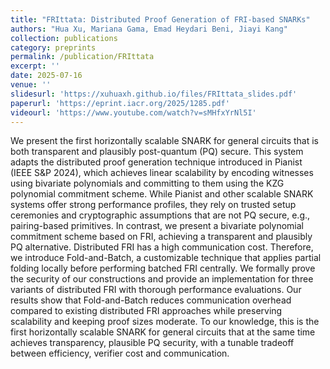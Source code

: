 ```yaml
---
title: "FRIttata: Distributed Proof Generation of FRI-based SNARKs"
authors: "Hua Xu, Mariana Gama, Emad Heydari Beni, Jiayi Kang"
collection: publications
category: preprints
permalink: /publication/FRIttata
excerpt: ''
date: 2025-07-16
venue: ''
slidesurl: 'https://xuhuaxh.github.io/files/FRIttata_slides.pdf'
paperurl: 'https://eprint.iacr.org/2025/1285.pdf'
videourl: 'https://www.youtube.com/watch?v=sMHfxYrNl5I'
---
```

We present the first horizontally scalable SNARK for general circuits that is both transparent and plausibly post-quantum (PQ) secure. This system adapts the distributed proof generation technique introduced in Pianist (IEEE S&P 2024), which achieves linear scalability by encoding witnesses using bivariate polynomials and committing to them using the KZG polynomial commitment scheme. While Pianist and other scalable SNARK systems offer strong performance profiles, they rely on trusted setup ceremonies and cryptographic assumptions that are not PQ secure, e.g., pairing-based primitives. In contrast, we present a bivariate polynomial commitment scheme based on FRI, achieving a transparent and plausibly PQ alternative. Distributed FRI has a high communication cost. Therefore, we introduce Fold-and-Batch, a customizable technique that applies partial folding locally before performing batched FRI centrally. We formally prove the security of our constructions and provide an implementation for three variants of distributed FRI with thorough performance evaluations. Our results show that Fold-and-Batch reduces communication overhead compared to existing distributed FRI approaches while preserving scalability and keeping proof sizes moderate. To our knowledge, this is the first horizontally scalable SNARK for general circuits that at the same time achieves transparency, plausible PQ security, with a tunable tradeoff between efficiency, verifier cost and communication.
